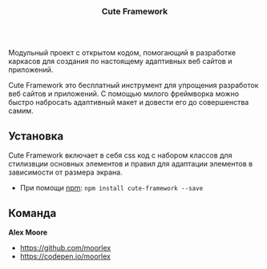 <br>
<br>
<h3 align="center">Cute Framework</h3>
<br>
<br>

Модульный проект с открытом кодом, помогающий в разработке каркасов для создания по настоящему адаптивных веб сайтов и приложений.

Cute Framework это бесплатный инструмент для упрощения разработок веб сайтов и приложений. С помощью милого фреймворка можно быстро набросать адаптивный макет и довести его до совершенства самим.


## Установка

Cute Framework включает в себя css код с набором классов для стилизвции основных элементов и правил для адаптации элементов в зависимости от размера экрана.

- При помощи [npm](https://www.npmjs.com/): `npm install cute-framework --save`


## Команда

**Alex Moore**
- https://github.com/moorlex
- https://codepen.io/moorlex
